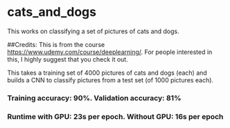 # cats_and_dogs
This works on classifying a set of pictures of cats and dogs.

##Credits: This is from the course https://www.udemy.com/course/deeplearning/. For people interested in this, I highly suggest that you check it out.

This takes a training set of 4000 pictures of cats and dogs (each) and builds a CNN to classify pictures from a test set (of 1000 pictures each).

### Training accuracy: 90%. Validation accuracy: 81%
### Runtime with GPU: 23s per epoch. Without GPU: 16s per epoch